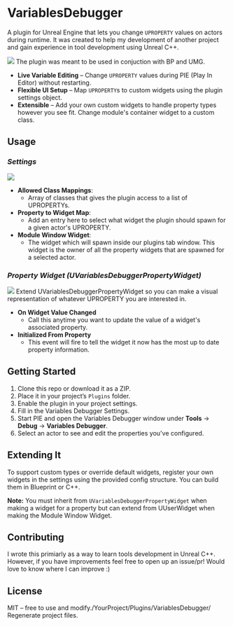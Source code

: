 # VariablesDebugger
A plugin for Unreal Engine that lets you change `UPROPERTY` values on actors during runtime. It was created to help my development of another project and gain experience in tool development using Unreal C++.

![
](VariablesDebuggerMovementSpeed60frames.gif)
The plugin was meant to be used in conjuction with BP and UMG. 
  - **Live Variable Editing** – Change `UPROPERTY` values during PIE (Play In Editor) without restarting.
  - **Flexible UI Setup** – Map `UPROPERTY`s to custom widgets using the plugin settings object.
  - **Extensible** – Add your own custom widgets to handle property types however you see fit. Change module's container widget to a custom class.
  
## Usage 
### *Settings* ###
![
](VariablesDebuggerSettingsUpdate-0.png)
* **Allowed Class Mappings**: 
  * Array of classes that gives the plugin access to a list of UPROPERTYs.
* **Property to Widget Map**: 
  * Add an entry here to select what widget the plugin should spawn for a given actor's UPROPERTY.
* **Module Window Widget**: 
  * The widget which will spawn inside our plugins tab window. This widget is the owner of all the property widgets that are spawned for a selected actor.

### *Property Widget (UVariablesDebuggerPropertyWidget)* ###
![
](VariablesDebuggerPropertyWidgetExample.png)
Extend UVariablesDebuggerPropertyWidget so you can make a visual representation of whatever UPROPERTY you are interested in.
* **On Widget Value Changed**
  * Call this anytime you want to update the value of a widget's associated property.
* **Initialized From Property**
  * This event will fire to tell the widget it now has the most up to date property information.

## Getting Started

1. Clone this repo or download it as a ZIP.
2. Place it in your project’s `Plugins` folder.
3. Enable the plugin in your project settings.
4. Fill in the Variables Debugger Settings.
5. Start PIE and open the Variables Debugger window under **Tools** -> **Debug** -> **Variables Debugger**.
6. Select an actor to see and edit the properties you've configured.
   
## Extending It

To support custom types or override default widgets, register your own widgets in the settings using the provided config structure. You can build them in Blueprint or C++. 

**Note:** You must inherit from `UVariablesDebuggerPropertyWidget` when making a widget for a property but can extend from UUserWidget when making the Module Window Widget.

## Contributing

I wrote this primiarly as a way to learn tools development in Unreal C++. However, if you have improvements feel free to open up an issue/pr! Would love to know where I can improve 
:)


## License

MIT – free to use and modify./YourProject/Plugins/VariablesDebugger/
Regenerate project files.



[definition]: diagram.png
